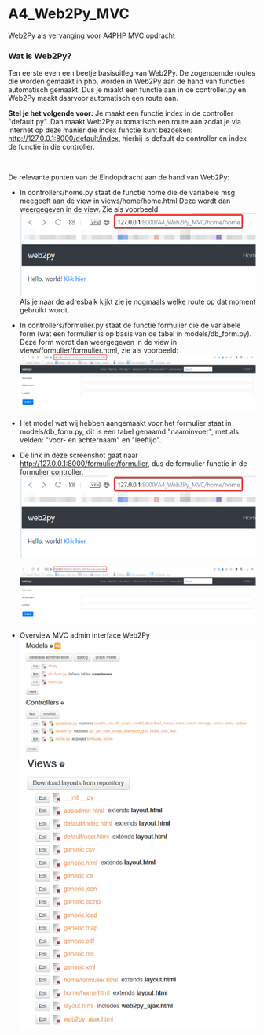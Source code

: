 # A4_Web2Py_MVC

Web2Py als vervanging voor A4PHP MVC opdracht



### Wat is Web2Py?

Ten eerste even een beetje basisuitleg van Web2Py. De zogenoemde routes die worden gemaakt in php, 
worden in Web2Py aan de hand van functies automatisch gemaakt. Dus je maakt een functie aan in de controller.py en Web2Py maakt daarvoor automatisch een route aan.

**Stel je het volgende voor:** Je maakt een functie index in de controller "default.py".
Dan maakt Web2Py automatisch een route aan zodat je via internet op deze manier die index functie kunt bezoeken: http://127.0.0.1:8000/default/index, hierbij is default de controller en index de functie in die controller.

<br>

De relevante punten van de Eindopdracht aan de hand van Web2Py:

-   In controllers/home.py staat de functie home die de variabele msg meegeeft aan de view in views/home/home.html
    Deze wordt dan weergegeven in de view. Zie als voorbeeld:
    ![screenshot1](screenshots/helloworld.png)<br>
    Als je naar de adresbalk kijkt zie je nogmaals welke route op dat moment gebruikt wordt.

-   In controllers/formulier.py staat de functie formulier die de variabele form (wat een formulier is op basis van de tabel in models/db_form.py).
    Deze form wordt dan weergegeven in de view in views/formulier/formulier.html, zie als voorbeeld:
    ![screenshot2](screenshots/form.png)

-   Het model wat wij hebben aangemaakt voor het formulier staat in models/db_form.py, dit is een tabel genaamd "naaminvoer", met als velden: "voor- en achternaam" en "leeftijd".

-   De link in deze screenshot gaat naar http://127.0.0.1:8000/formulier/formulier, dus de formulier functie in de formulier controller.
    ![screenshot1](screenshots/helloworld.png)

    ![screenshot1](screenshots/form.png)

-   Overview MVC admin interface Web2Py
    ![screenshot3](screenshots/modelscontrollers.png)
    ![screenshot4](screenshots/views.png)
